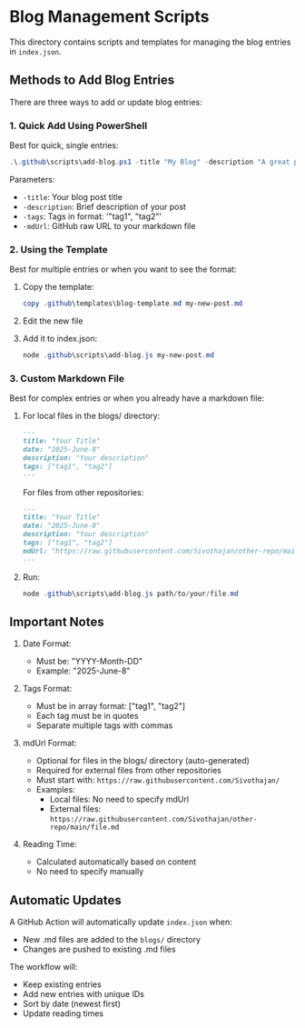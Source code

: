 # Blog Management Scripts

This directory contains scripts and templates for managing the blog entries in `index.json`.

## Methods to Add Blog Entries

There are three ways to add or update blog entries:

### 1. Quick Add Using PowerShell

Best for quick, single entries:

```powershell
.\.github\scripts\add-blog.ps1 -title "My Blog" -description "A great post" -tags '"tech", "tutorial"' -mdUrl "https://raw.githubusercontent.com/Sivothajan/bytes.sivothajan.me/main/blogs/tech/my-blog.md"
```

Parameters:

- `-title`: Your blog post title
- `-description`: Brief description of your post
- `-tags`: Tags in format: '"tag1", "tag2"'
- `-mdUrl`: GitHub raw URL to your markdown file

### 2. Using the Template

Best for multiple entries or when you want to see the format:

1. Copy the template:

   ```powershell
   copy .github\templates\blog-template.md my-new-post.md
   ```

2. Edit the new file
3. Add it to index.json:

   ```powershell
   node .github\scripts\add-blog.js my-new-post.md
   ```

### 3. Custom Markdown File

Best for complex entries or when you already have a markdown file:

1. For local files in the blogs/ directory:

   ```markdown
   ---
   title: "Your Title"
   date: "2025-June-8"
   description: "Your description"
   tags: ["tag1", "tag2"]
   ---
   ```

   For files from other repositories:

   ```markdown
   ---
   title: "Your Title"
   date: "2025-June-8"
   description: "Your description"
   tags: ["tag1", "tag2"]
   mdUrl: "https://raw.githubusercontent.com/Sivothajan/other-repo/main/path/to/file.md"
   ---
   ```

2. Run:

   ```powershell
   node .github\scripts\add-blog.js path/to/your/file.md
   ```

## Important Notes

1. Date Format:
   - Must be: "YYYY-Month-DD"
   - Example: "2025-June-8"

2. Tags Format:
   - Must be in array format: ["tag1", "tag2"]
   - Each tag must be in quotes
   - Separate multiple tags with commas

3. mdUrl Format:
   - Optional for files in the blogs/ directory (auto-generated)
   - Required for external files from other repositories
   - Must start with: `https://raw.githubusercontent.com/Sivothajan/`
   - Examples:
     - Local files: No need to specify mdUrl
     - External files: `https://raw.githubusercontent.com/Sivothajan/other-repo/main/file.md`

4. Reading Time:
   - Calculated automatically based on content
   - No need to specify manually

## Automatic Updates

A GitHub Action will automatically update `index.json` when:

- New .md files are added to the `blogs/` directory
- Changes are pushed to existing .md files

The workflow will:

- Keep existing entries
- Add new entries with unique IDs
- Sort by date (newest first)
- Update reading times
